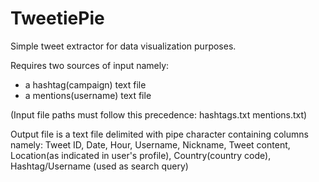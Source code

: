 # TweetiePie
Simple tweet extractor for data visualization purposes. 

Requires two sources of input namely:
- a hashtag(campaign) text file
- a mentions(username) text file

(Input file paths must follow this precedence: hashtags.txt mentions.txt)

Output file is a text file delimited with pipe character containing columns namely:
Tweet ID,
Date,
Hour,
Username,
Nickname,
Tweet content,
Location(as indicated in user's profile),
Country(country code),
Hashtag/Username (used as search query)
